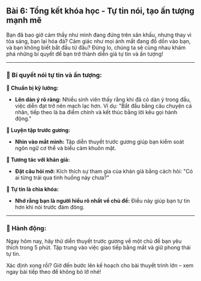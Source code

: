 ## Bài 6: Tổng kết khóa học - Tự tin nói, tạo ấn tượng mạnh mẽ

Bạn đã bao giờ cảm thấy như mình đang đứng trên sân khấu, nhưng thay vì tỏa sáng, bạn lại hóa đá? Cảm giác như mọi ánh mắt đang đổ dồn vào bạn, và bạn không biết bắt đầu từ đâu? Đừng lo, chúng ta sẽ cùng nhau khám phá những bí quyết để bạn trở thành diễn giả tự tin và ấn tượng!

---

### 📌 Bí quyết nói tự tin và ấn tượng:

**🔹 Chuẩn bị kỹ lưỡng:**
- **Lên dàn ý rõ ràng:** Nhiều sinh viên thấy rằng khi đã có dàn ý trong đầu, việc diễn đạt trở nên mạch lạc hơn. Ví dụ: "Bắt đầu bằng câu chuyện cá nhân, tiếp theo là ba điểm chính và kết thúc bằng lời kêu gọi hành động."

**🔹 Luyện tập trước gương:**
- **Nhìn vào mắt mình:** Tập diễn thuyết trước gương giúp bạn kiểm soát ngôn ngữ cơ thể và biểu cảm khuôn mặt.

**🔹 Tương tác với khán giả:**
- **Đặt câu hỏi mở:** Kích thích sự tham gia của khán giả bằng cách hỏi: "Có ai từng trải qua tình huống này chưa?"

**🔹 Tự tin là chìa khóa:**
- **Nhớ rằng bạn là người hiểu rõ nhất về chủ đề:** Điều này giúp bạn tự tin hơn khi nói trước đám đông.

---

### 🚀 Hành động:

Ngay hôm nay, hãy thử diễn thuyết trước gương về một chủ đề bạn yêu thích trong 5 phút. Tập trung vào việc giao tiếp bằng mắt và giữ phong thái tự tin.

Xác định xong rồi? Giờ đến bước lên kế hoạch cho bài thuyết trình lớn – xem ngay bài tiếp theo để không bỏ lỡ nhé!